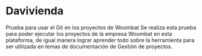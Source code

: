 # Davivienda
Prueba para usar el Git en los proyectos de Woombat 
Se realiza esta prueba para poder ejecutar los proyectos de la empresa Woombat en esta plataforma, de igual manera lograr aprender todo sobre la herramienta para ser utilizada en temas de documentación de Gestión de proyectos.
